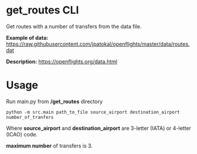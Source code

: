 get_routes CLI
=====
Get routes with a number of transfers from the data file.

**Example of data:** https://raw.githubusercontent.com/jpatokal/openflights/master/data/routes.dat

**Description:** https://openflights.org/data.html

Usage
======
Run main.py from **/get_routes** directory

`python -m src.main path_to_file source_airport destination_airport number_of_tranfers`

Where **source_airport** and **destination_airport** are 3-letter (IATA) or 4-letter (ICAO) code.

**maximum number** of transfers is 3.
